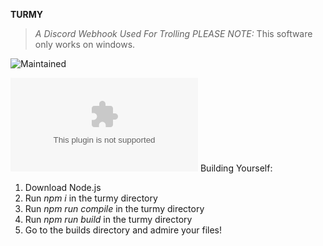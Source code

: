  **TURMY**
> _A Discord Webhook Used For Trolling_
*PLEASE NOTE:* This software only works on windows.<br>

![Maintained](https://img.shields.io/badge/Maintained%3A-False-red?style=flat-square&logo=github)

![Download](https://github.com/OtisGoodman/Turmy/releases/download/2.0/Turmy.-.Installer.exe)
Building Yourself:

1. Download Node.js
2. Run *npm i*  in the turmy directory
3. Run *npm run compile*  in the turmy directory
4. Run *npm run build*  in the turmy directory
5. Go to the builds directory and admire your files!
